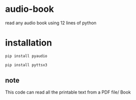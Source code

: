# audio-book

read any audio book using 12 lines of python

# installation
```bash
pip install pyaudio 
```
```bash
pip install pyttsx3
```
## note
This code can read all the printable text from a PDF file/ Book
